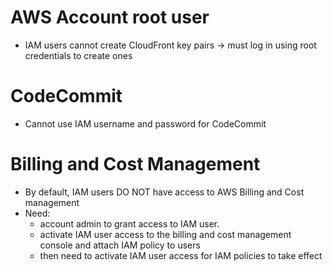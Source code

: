 # AWS Account root user

- IAM users cannot create CloudFront key pairs -> must log in using root credentials to create ones

# CodeCommit

- Cannot use IAM username and password for CodeCommit

# Billing and Cost Management

- By default, IAM users DO NOT have access to AWS Billing and Cost management
- Need:
    + account admin to grant access to IAM user. 
    + activate IAM user access to the billing and cost management console and attach IAM policy to users
    + then need to activate IAM user access for IAM policies to take effect